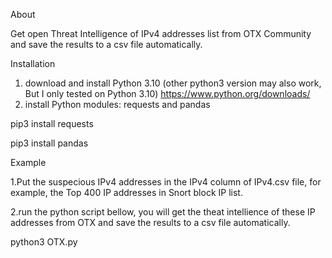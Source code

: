 About

Get open Threat Intelligence of IPv4 addresses list from OTX Community and save the results to a csv file automatically.

Installation
1. download and install Python 3.10 (other python3 version may also work, But I only tested on Python 3.10)
https://www.python.org/downloads/
2. install Python modules: requests and pandas
   
  pip3 install requests

  pip3 install pandas

Example

  1.Put the suspecious IPv4 addresses in the IPv4 column of IPv4.csv file, for example, the Top 400 IP addresses in Snort block IP list.
  
  2.run the python script bellow, you will get the theat intellience of these IP addresses from OTX and save the results to a csv file automatically.
  
  python3 OTX.py

